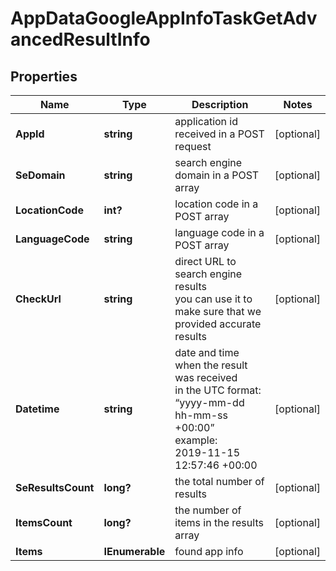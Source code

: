 # AppDataGoogleAppInfoTaskGetAdvancedResultInfo


## Properties

| Name | Type | Description | Notes |
|------------ | ------------- | ------------- | -------------|
**AppId** | **string** | application id received in a POST request |[optional]|
**SeDomain** | **string** | search engine domain in a POST array |[optional]|
**LocationCode** | **int?** | location code in a POST array |[optional]|
**LanguageCode** | **string** | language code in a POST array |[optional]|
**CheckUrl** | **string** | direct URL to search engine results<br>you can use it to make sure that we provided accurate results |[optional]|
**Datetime** | **string** | date and time when the result was received<br>in the UTC format: “yyyy-mm-dd hh-mm-ss +00:00”<br>example:<br>2019-11-15 12:57:46 +00:00 |[optional]|
**SeResultsCount** | **long?** | the total number of results |[optional]|
**ItemsCount** | **long?** | the number of items in the results array |[optional]|
**Items** | **IEnumerable<GooglePlayInfoOrganic>** | found app info |[optional]|